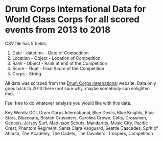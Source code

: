 # Drum Corps International Data for World Class Corps for all scored events from 2013 to 2018

CSV file has 5 fields:
1. Date - datetime - Date of Competition
2. Location - Object - Location of Competition
3. Rank - Object - Rank at end of the Competition
4. Score - Float - Final Score of the Competition
5. Corps - String

All data was scraped from the [Drum Corps International](https://www.dci.org/) website.  Data only goes back to 2013 there (not sure why, maybe somebody can enlighten me).

Feel free to do whatever analysis you would like with this data.

Key Words: DCI, Drum Corps International, Blue Devils, Blue Knights, Blue Stars, Bluecoats, Boston Crusaders, Carolina Crown, Colts, Crossmen, Genesis, Jersey Surf, Madinson Scouts, Mandarins, Music City, Pacific Crest, Phantom Regiment, Santa Clara Vanguard, Seattle Cascades, Sprit of Atlanta, The Academy, The Cadets, The Cavaliers, Troopers, Competition
